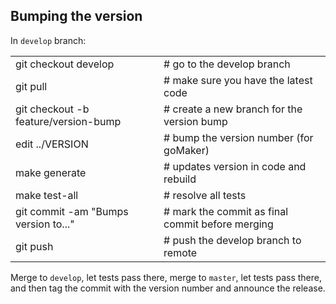 ## Bumping the version

In `develop` branch:

|                                      |                                                  |
| ------------------------------------ | ------------------------------------------------ |
| git checkout develop                 | # go to the develop branch                       |
| git pull                             | # make sure you have the latest code             |
| git checkout -b feature/version-bump | # create a new branch for the version bump       |
| edit ../VERSION                      | # bump the version number (for goMaker)          |
| make generate                        | # updates version in code and rebuild            |
| make test-all                        | # resolve all tests                              |
| git commit -am "Bumps version to..." | # mark the commit as final commit before merging |
| git push                             | # push the develop branch to remote              |

Merge to `develop`, let tests pass there, merge to `master`, let tests pass there, and then tag
the commit with the version number and announce the release.
